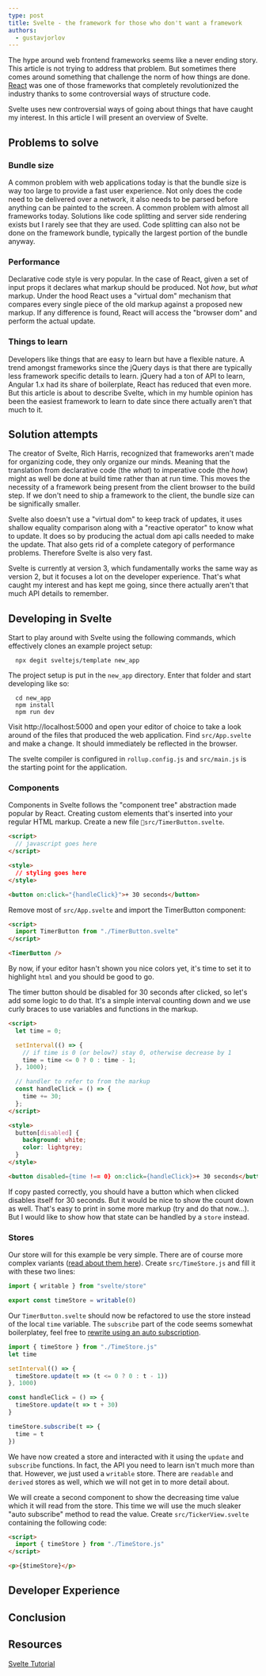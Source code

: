 ```yaml
---
type: post
title: Svelte - the framework for those who don't want a framework
authors:
  - gustavjorlov
---
```


The hype around web frontend frameworks seems like a never ending story. This article is not trying to address that problem. But sometimes there comes around something that challenge the norm of how things are done. [React](https://reactjs.org) was one of those frameworks that completely revolutionized the industry thanks to some controversial ways of structure code.

Svelte uses new controversial ways of going about things that have caught my interest. In this article I will present an overview of Svelte.

<!-- more -->

## Problems to solve

### Bundle size

A common problem with web applications today is that the bundle size is way too large to provide a fast user experience. Not only does the code need to be delivered over a network, it also needs to be parsed before anything can be painted to the screen. A common problem with almost all frameworks today. Solutions like code splitting and server side rendering exists but I rarely see that they are used. Code splitting can also not be done on the framework bundle, typically the largest portion of the bundle anyway.

### Performance

Declarative code style is very popular. In the case of React, given a set of input props it declares what markup should be produced. Not _how_, but _what_ markup. Under the hood React uses a "virtual dom" mechanism that compares every single piece of the old markup against a proposed new markup. If any difference is found, React will access the "browser dom" and perform the actual update.

### Things to learn

Developers like things that are easy to learn but have a flexible nature. A trend amongst frameworks since the jQuery days is that there are typically less framework specific details to learn. jQuery had a ton of API to learn, Angular 1.x had its share of boilerplate, React has reduced that even more. But this article is about to describe Svelte, which in my humble opinion has been the easiest framework to learn to date since there actually aren't that much to it.

## Solution attempts

The creator of Svelte, Rich Harris, recognized that frameworks aren't made for organizing code, they only organize our minds. Meaning that the translation from declarative code (the _what_) to imperative code (the _how_) might as well be done at build time rather than at run time. This moves the necessity of a framework being present from the client browser to the build step. If we don't need to ship a framework to the client, the bundle size can be significally smaller.

Svelte also doesn't use a "virtual dom" to keep track of updates, it uses shallow equality comparison along with a "reactive operator" to know what to update. It does so by producing the actual dom api calls needed to make the update. That also gets rid of a complete category of performance problems. Therefore Svelte is also very fast.

Svelte is currently at version 3, which fundamentally works the same way as version 2, but it focuses a lot on the developer experience. That's what caught my interest and has kept me going, since there actually aren't that much API details to remember.

## Developing in Svelte

Start to play around with Svelte using the following commands, which effectively clones an example project setup:

```shell
  npx degit sveltejs/template new_app
```

The project setup is put in the `new_app` directory. Enter that folder and start developing like so:

```shell
  cd new_app
  npm install
  npm run dev
```

Visit http://localhost:5000 and open your editor of choice to take a look around of the files that produced the web application. Find `src/App.svelte` and make a change. It should immediately be reflected in the browser.

The svelte compiler is configured in `rollup.config.js` and `src/main.js` is the starting point for the application.

### Components

Components in Svelte follows the "component tree" abstraction made popular by React. Creating custom elements that's inserted into your regular HTML markup. Create a new file `src/TimerButton.svelte`.

```html
<script>
  // javascript goes here
</script>

<style>
  // styling goes here
</style>

<button on:click="{handleClick}">+ 30 seconds</button>
```

Remove most of `src/App.svelte` and import the TimerButton component:

```html
<script>
  import TimerButton from "./TimerButton.svelte"
</script>

<TimerButton />
```

By now, if your editor hasn't shown you nice colors yet, it's time to set it to highlight `html` and you should be good to go.

The timer button should be disabled for 30 seconds after clicked, so let's add some logic to do that. It's a simple interval counting down and we use curly braces to use variables and functions in the markup.

```html
<script>
  let time = 0;

  setInterval(() => {
    // if time is 0 (or below?) stay 0, otherwise decrease by 1
    time = time <= 0 ? 0 : time - 1;
  }, 1000);

  // handler to refer to from the markup
  const handleClick = () => {
    time += 30;
  };
</script>

<style>
  button[disabled] {
    background: white;
    color: lightgrey;
  }
</style>

<button disabled={time !== 0} on:click={handleClick}>+ 30 seconds</button>
```

If copy pasted correctly, you should have a button which when clicked disables itself for 30 seconds. But it would be nice to show the count down as well. That's easy to print in some more markup (try and do that now...). But I would like to show how that state can be handled by a `store` instead.

### Stores

Our store will for this example be very simple. There are of course more complex variants ([read about them here](https://svelte.dev/tutorial/writable-stores)). Create `src/TimeStore.js` and fill it with these two lines:

```javascript
import { writable } from "svelte/store"

export const timeStore = writable(0)
```

Our `TimerButton.svelte` should now be refactored to use the store instead of the local `time` variable. The `subscribe` part of the code seems somewhat boilerplatey, feel free to [rewrite using an auto subscription](https://svelte.dev/tutorial/auto-subscriptions).

```javascript
import { timeStore } from "./TimeStore.js"
let time

setInterval(() => {
  timeStore.update(t => (t <= 0 ? 0 : t - 1))
}, 1000)

const handleClick = () => {
  timeStore.update(t => t + 30)
}

timeStore.subscribe(t => {
  time = t
})
```

We have now created a store and interacted with it using the `update` and `subscribe` functions. In fact, the API you need to learn isn't much more than that. However, we just used a `writable` store. There are `readable` and `derived` stores as well, which we will not get in to more detail about.

We will create a second component to show the decreasing time value which it will read from the store. This time we will use the much sleaker "auto subscribe" method to read the value. Create `src/TickerView.svelte` containing the following code:

```html
<script>
  import { timeStore } from "./TimeStore.js"
</script>

<p>{$timeStore}</p>
```

## Developer Experience

## Conclusion

## Resources

[Svelte Tutorial](https://svelte.dev/tutorial/basics)
